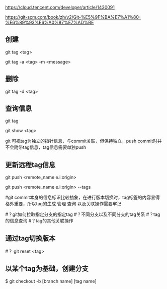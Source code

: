 https://cloud.tencent.com/developer/article/1430091

https://git-scm.com/book/zh/v2/Git-%E5%9F%BA%E7%A1%80-%E6%89%93%E6%A0%87%E7%AD%BE

## 创建
git tag \<tag>

git tag -a \<tag> -m \<message>

## 删除
git tag -d \<tag>

## 查询信息
git tag

git show \<tag>

git 可视tag为独立的指针信息，与commit关联，但保持独立，push commit时并不会附带tag信息，tag信息需要单独push
## 更新远程tag信息
git push \<remote_name e.i:origin> <tag>

git push \<remote_name e.i:origin> --tags


#git commit本身的信息标识比较抽象，在进行版本切换时，tag标签的内容显得格外重要，所以tag的生成 管理 查询 以及关联操作需要牢记

#？git如何拉取指定分支的指定tag
#？不同分支以及不同分支的tag关系
#？tag的信息查询
#？tag的其他关联操作


## 通过tag切换版本
#？ git reset \<tag>

## 以某个tag为基础，创建分支
$ git checkout -b [branch name] [tag name]
